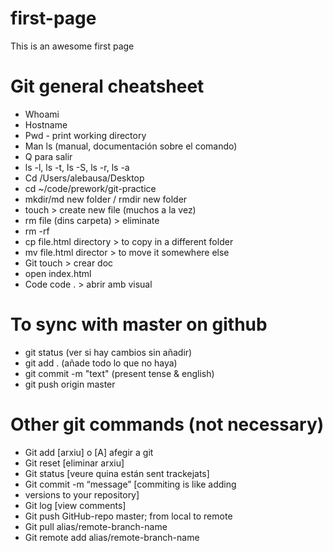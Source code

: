 # first-page
This is an awesome first page

# Git general cheatsheet

- Whoami
- Hostname
- Pwd - print working directory
- Man ls (manual, documentación sobre el comando)
- Q para salir
- ls -l, ls -t, ls -S, ls -r, ls -a
- Cd /Users/alebausa/Desktop
- cd ~/code/prework/git-practice
- mkdir/md new folder / rmdir new folder
- touch > create new file (muchos a la vez)
- rm file (dins carpeta) > eliminate
- rm -rf 
- cp file.html directory > to copy in a different folder
- mv file.html director > to move it somewhere else
- Git touch > crear doc
- open index.html
- Code code . > abrir amb visual

# To sync with master on github
- git status (ver si hay cambios sin añadir)
- git add . (añade todo lo que no haya)
- git commit -m "text" (present tense & english)
- git push origin master

# Other git commands (not necessary)
- Git add [arxiu] o [A] afegir a git
- Git reset [eliminar arxiu]
- Git status [veure quina están sent trackejats]
- Git commit -m “message” [commiting is like adding 
- versions to your repository]
- Git log [view comments]
- Git push GitHub-repo master; from local to remote
- Git pull alias/remote-branch-name
-  Git remote add alias/remote-branch-name

